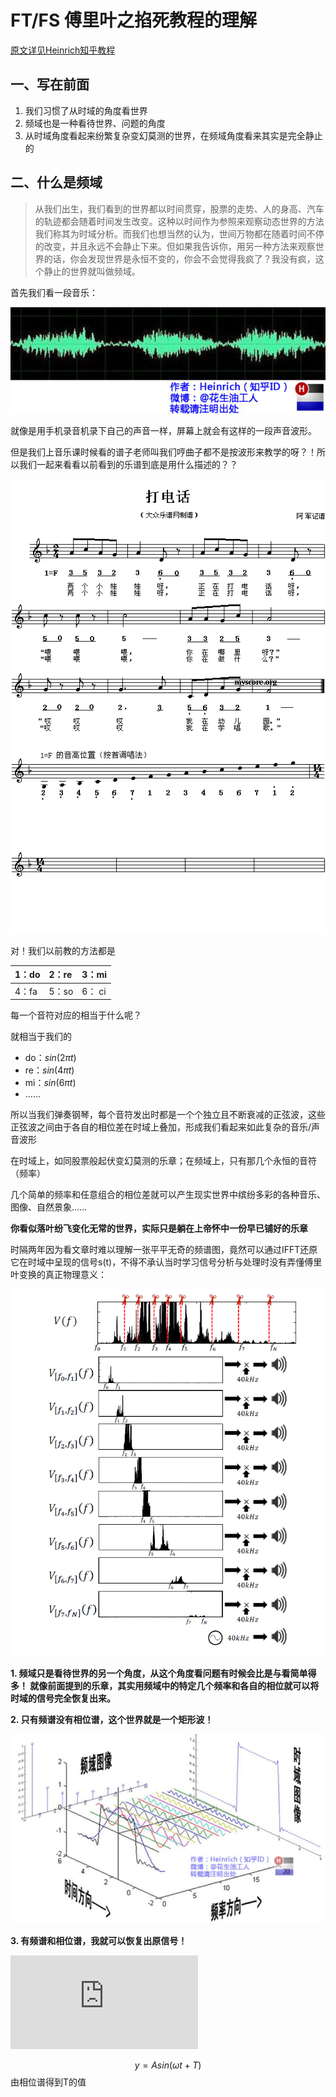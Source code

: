 # FT/FS 傅里叶之掐死教程的理解
[原文详见Heinrich知乎教程](https://zhuanlan.zhihu.com/p/19763358)

## 一、写在前面
1. 我们习惯了从时域的角度看世界
2. 频域也是一种看待世界、问题的角度
3. 从时域角度看起来纷繁复杂变幻莫测的世界，在频域角度看来其实是完全静止的

## 二、什么是频域
> 从我们出生，我们看到的世界都以时间贯穿，股票的走势、人的身高、汽车的轨迹都会随着时间发生改变。这种以时间作为参照来观察动态世界的方法我们称其为时域分析。而我们也想当然的认为，世间万物都在随着时间不停的改变，并且永远不会静止下来。但如果我告诉你，用另一种方法来观察世界的话，你会发现世界是永恒不变的，你会不会觉得我疯了？我没有疯，这个静止的世界就叫做频域。

首先我们看一段音乐：

![](https://github.com/LetterLi1997/knowledgeBook/blob/master/images/%E9%9F%B3%E4%B9%90%E6%97%B6%E5%9F%9F.jpg?raw=true)


就像是用手机录音机录下自己的声音一样，屏幕上就会有这样的一段声音波形。

但是我们上音乐课时候看的谱子老师叫我们哼曲子都不是按波形来教学的呀？！所以我们一起来看看以前看到的乐谱到底是用什么描述的？？

![](https://github.com/LetterLi1997/knowledgeBook/blob/master/images/%E9%9F%B3%E4%B9%90%E9%A2%91%E5%9F%9F.gif?raw=true)

对！我们以前教的方法都是 

|1：do | 2：re | 3：mi |
|:------|:------|:------|
|4：fa | 5：so | 6： ci|
每一个音符对应的相当于什么呢？

就相当于我们的 
- do：$sin(2\pi t)$
- re：$sin(4\pi t)$
- mi：$sin(6\pi t)$
- ……

所以当我们弹奏钢琴，每个音符发出时都是一个个独立且不断衰减的正弦波，这些正弦波之间由于各自的相位差在时域上叠加，形成我们看起来如此复杂的音乐/声音波形

在时域上，如同股票般起伏变幻莫测的乐章；在频域上，只有那几个永恒的音符（频率）

几个简单的频率和任意组合的相位差就可以产生现实世界中缤纷多彩的各种音乐、图像、自然景象……

**你看似落叶纷飞变化无常的世界，实际只是躺在上帝怀中一份早已铺好的乐章**

时隔两年因为看文章时难以理解一张平平无奇的频谱图，竟然可以通过IFFT还原它在时域中呈现的信号s(t)，不得不承认当时学习信号分析与处理时没有弄懂傅里叶变换的真正物理意义：

![](https://github.com/LetterLi1997/knowledgeBook/blob/master/images/%E9%A2%91%E8%B0%B1%E5%9B%BE.PNG?raw=true)
    
**1. 频域只是看待世界的另一个角度，从这个角度看问题有时候会比是与看简单得多！
就像前面提到的乐章，其实用频域中的特定几个频率和各自的相位就可以将时域的信号完全恢复出来。**

**2. 只有频谱没有相位谱，这个世界就是一个矩形波！**

![](https://github.com/LetterLi1997/knowledgeBook/blob/master/images/%E6%96%B9%E6%B3%A2.jpg?raw=true)

**3. 有频谱和相位谱，我就可以恢复出原信号！**

![](http://latex.codecogs.com/gif.latex?y)


$$ y=Asin(\omega t + T)$$
由相位谱得到T的值